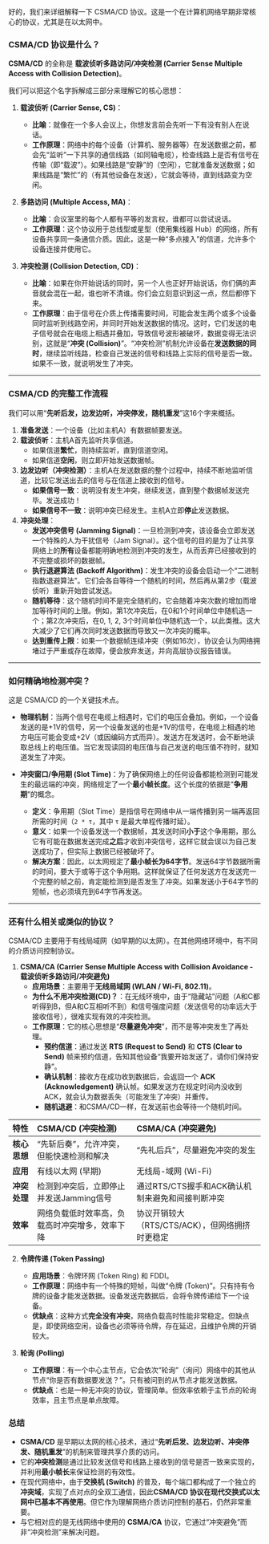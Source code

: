好的，我们来详细解释一下 CSMA/CD 协议。这是一个在计算机网络早期非常核心的协议，尤其是在以太网中。

### CSMA/CD 协议是什么？

**CSMA/CD** 的全称是 **载波侦听多路访问/冲突检测 (Carrier Sense Multiple Access with Collision Detection)**。

我们可以把这个名字拆解成三部分来理解它的核心思想：

1.  **载波侦听 (Carrier Sense, CS)**：
    *   **比喻**：就像在一个多人会议上，你想发言前会先听一下有没有别人在说话。
    *   **工作原理**：网络中的每个设备（计算机、服务器等）在发送数据之前，都会先“监听”一下共享的通信线路（如同轴电缆），检查线路上是否有信号在传输（即“载波”）。如果线路是“安静”的（空闲），它就准备发送数据；如果线路是“繁忙”的（有其他设备在发送），它就会等待，直到线路变为空闲。

2.  **多路访问 (Multiple Access, MA)**：
    *   **比喻**：会议室里的每个人都有平等的发言权，谁都可以尝试说话。
    *   **工作原理**：这个协议用于总线型或星型（使用集线器 Hub）的网络，所有设备共享同一条通信介质。因此，这是一种“多点接入”的信道，允许多个设备连接并使用它。

3.  **冲突检测 (Collision Detection, CD)**：
    *   **比喻**：如果在你开始说话的同时，另一个人也正好开始说话，你们俩的声音就会混在一起，谁也听不清谁。你们会立刻意识到这一点，然后都停下来。
    *   **工作原理**：由于信号在介质上传播需要时间，可能会发生两个或多个设备同时监听到线路空闲，并同时开始发送数据的情况。这时，它们发送的电子信号就会在电缆上相遇并叠加，导致信号波形被破坏，数据变得无法识别，这就是“**冲突 (Collision)**”。“冲突检测”机制允许设备在**发送数据的同时**，继续监听线路，检查自己发送的信号和线路上实际的信号是否一致。如果不一致，就说明发生了冲突。

---

### CSMA/CD 的完整工作流程

我们可以用“**先听后发，边发边听，冲突停发，随机重发**”这16个字来概括。

1.  **准备发送**：一个设备（比如主机A）有数据帧要发送。
2.  **载波侦听**：主机A首先监听共享信道。
    *   如果信道**繁忙**，则持续监听，直到信道空闲。
    *   如果信道**空闲**，则立即开始发送数据帧。
3.  **边发边听（冲突检测）**：主机A在发送数据的整个过程中，持续不断地监听信道，比较它发送出去的信号与在信道上接收到的信号。
    *   **如果信号一致**：说明没有发生冲突，继续发送，直到整个数据帧发送完毕。发送成功！
    *   **如果信号不一致**：说明冲突已经发生。主机A立即**停止**发送数据。
4.  **冲突处理**：
    *   **发送冲突信号 (Jamming Signal)**：一旦检测到冲突，该设备会立即发送一个特殊的人为干扰信号（Jam Signal）。这个信号的目的是为了让共享网络上的**所有**设备都能明确地检测到冲突的发生，从而丢弃已经接收到的不完整或损坏的数据帧。
    *   **执行退避算法 (Backoff Algorithm)**：发生冲突的设备会启动一个“二进制指数退避算法”。它们会各自等待一个随机的时间，然后再从第2步（载波侦听）重新开始尝试发送。
    *   **随机等待**：这个随机时间不是完全随机的，它会随着冲突次数的增加而增加等待时间的上限。例如，第1次冲突后，在0和1个时间单位中随机选一个；第2次冲突后，在0, 1, 2, 3个时间单位中随机选一个，以此类推。这大大减少了它们再次同时发送数据而导致又一次冲突的概率。
    *   **达到重传上限**：如果一个数据帧连续冲突（例如16次），协议会认为网络拥堵过于严重或存在故障，便会放弃发送，并向高层协议报告错误。

---

### 如何精确地检测冲突？

这是 CSMA/CD 的一个关键技术点。

*   **物理机制**：当两个信号在电缆上相遇时，它们的电压会叠加。例如，一个设备发送的是+1V的信号，另一个设备发送的也是+1V的信号，在电缆上相遇的地方电压可能会变成+2V（或因编码方式而异）。发送方在发送时，会不断地读取总线上的电压值。当它发现读回的电压值与自己发送的电压值不符时，就知道发生了冲突。

*   **冲突窗口/争用期 (Slot Time)**：为了确保网络上的任何设备都能检测到可能发生的最远端的冲突，网络规定了一个**最小帧长度**。这个长度的依据是“**争用期**”的概念。
    *   **定义**：争用期（Slot Time）是指信号在网络中从一端传播到另一端再返回所需的时间（`2 * τ`，其中 `τ` 是最大单程传播时延）。
    *   **意义**：如果一个设备发送一个数据帧，其发送时间**小于**这个争用期，那么它有可能在数据发送完成**之后**才收到冲突信号，这样它就会误以为自己发送成功了，但实际上数据已经被破坏了。
    *   **解决方案**：因此，以太网规定了**最小帧长为64字节**。发送64字节数据所需的时间，要大于或等于这个争用期。这样就保证了任何发送方在发送完一个完整的帧之前，肯定能检测到是否发生了冲突。如果发送小于64字节的短帧，也必须填充到64字节再发送。

---

### 还有什么相关或类似的协议？

CSMA/CD 主要用于有线局域网（如早期的以太网）。在其他网络环境中，有不同的介质访问控制协议。

1.  **CSMA/CA (Carrier Sense Multiple Access with Collision Avoidance - 载波侦听多路访问/冲突避免)**
    *   **应用场景**：主要用于**无线局域网 (WLAN / Wi-Fi, 802.11)**。
    *   **为什么不用冲突检测(CD)？**：在无线环境中，由于“隐藏站”问题（A和C都听得到B，但A和C互相听不到）和信号强度问题（发送信号的功率远大于接收信号），很难实现有效的冲突检测。
    *   **工作原理**：它的核心思想是“**尽量避免冲突**”，而不是等冲突发生了再处理。
        *   **预约信道**：通过发送 **RTS (Request to Send)** 和 **CTS (Clear to Send)** 帧来预约信道，告知其他设备“我要开始发送了，请你们保持安静”。
        *   **确认机制**：接收方在成功收到数据后，会返回一个 **ACK (Acknowledgement)** 确认帧。如果发送方在规定时间内没收到ACK，就会认为数据丢失（可能发生了冲突）并重传。
        *   **随机退避**：和CSMA/CD一样，在发送前也会等待一个随机时间。

| 特性 | CSMA/CD (冲突检测) | CSMA/CA (冲突避免) |
| :--- | :--- | :--- |
| **核心思想** | “先斩后奏”，允许冲突，但能快速检测和解决 | “先礼后兵”，尽量避免冲突的发生 |
| **应用** | 有线以太网 (早期) | 无线局-域网 (Wi-Fi) |
| **冲突处理** | 检测到冲突后，立即停止并发送Jamming信号 | 通过RTS/CTS握手和ACK确认机制来避免和间接判断冲突 |
| **效率** | 网络负载低时效率高，负载高时冲突增多，效率下降 | 协议开销较大（RTS/CTS/ACK），但网络拥挤时更稳定 |

2.  **令牌传递 (Token Passing)**
    *   **应用场景**：令牌环网 (Token Ring) 和 FDDI。
    *   **工作原理**：网络中有一个特殊的短帧，叫做“令牌 (Token)”。只有持有令牌的设备才能发送数据。设备发送完数据后，会将令牌传递给下一个设备。
    *   **优缺点**：这种方式**完全没有冲突**，网络负载高时性能非常稳定。但缺点是，即使网络空闲，设备也必须等待令牌，存在延迟，且维护令牌的开销较大。

3.  **轮询 (Polling)**
    *   **工作原理**：有一个中心主节点，它会依次“轮询”（询问）网络中的其他从节点“你是否有数据要发送？”。只有被问到的从节点才能发送数据。
    *   **优缺点**：也是一种无冲突的协议，管理简单。但效率依赖于主节点的轮询效率，且主节点是单点故障。

### 总结

*   **CSMA/CD** 是早期以太网的核心技术，通过“**先听后发、边发边听、冲突停发、随机重发**”的机制来管理共享介质的访问。
*   它的**冲突检测**是通过比较发送信号和线路上接收到的信号是否一致来实现的，并利用**最小帧长**来保证检测的有效性。
*   在现代网络中，由于**交换机 (Switch)** 的普及，每个端口都构成了一个独立的**冲突域**，实现了点对点的全双工通信，因此**CSMA/CD 协议在现代交换式以太网中已基本不再使用**。但它作为理解网络介质访问控制的基石，仍然非常重要。
*   与它相对应的是无线网络中使用的 **CSMA/CA** 协议，它通过“冲突避免”而非“冲突检测”来解决问题。